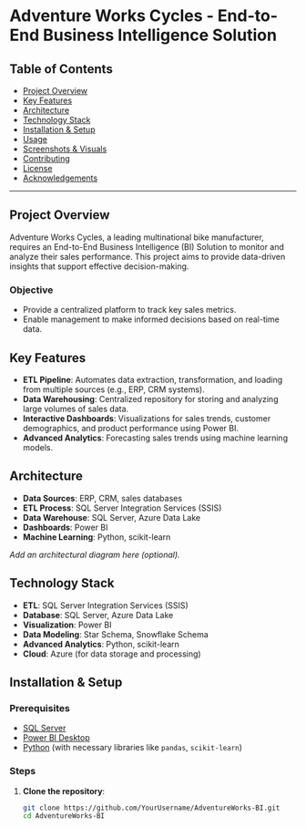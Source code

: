 # Adventure Works Cycles - End-to-End Business Intelligence Solution

## Table of Contents
- [Project Overview](#project-overview)
- [Key Features](#key-features)
- [Architecture](#architecture)
- [Technology Stack](#technology-stack)
- [Installation & Setup](#installation--setup)
- [Usage](#usage)
- [Screenshots & Visuals](#screenshots--visuals)
- [Contributing](#contributing)
- [License](#license)
- [Acknowledgements](#acknowledgements)

---

## Project Overview
Adventure Works Cycles, a leading multinational bike manufacturer, requires an End-to-End Business Intelligence (BI) Solution to monitor and analyze their sales performance. This project aims to provide data-driven insights that support effective decision-making.

### Objective
- Provide a centralized platform to track key sales metrics.
- Enable management to make informed decisions based on real-time data.

## Key Features
- **ETL Pipeline**: Automates data extraction, transformation, and loading from multiple sources (e.g., ERP, CRM systems).
- **Data Warehousing**: Centralized repository for storing and analyzing large volumes of sales data.
- **Interactive Dashboards**: Visualizations for sales trends, customer demographics, and product performance using Power BI.
- **Advanced Analytics**: Forecasting sales trends using machine learning models.

## Architecture
- **Data Sources**: ERP, CRM, sales databases
- **ETL Process**: SQL Server Integration Services (SSIS)
- **Data Warehouse**: SQL Server, Azure Data Lake
- **Dashboards**: Power BI
- **Machine Learning**: Python, scikit-learn

*Add an architectural diagram here (optional).*

## Technology Stack
- **ETL**: SQL Server Integration Services (SSIS)
- **Database**: SQL Server, Azure Data Lake
- **Visualization**: Power BI
- **Data Modeling**: Star Schema, Snowflake Schema
- **Advanced Analytics**: Python, scikit-learn
- **Cloud**: Azure (for data storage and processing)

## Installation & Setup
### Prerequisites
- [SQL Server](https://www.microsoft.com/en-us/sql-server/sql-server-downloads)
- [Power BI Desktop](https://powerbi.microsoft.com/en-us/desktop/)
- [Python](https://www.python.org/) (with necessary libraries like `pandas`, `scikit-learn`)

### Steps
1. **Clone the repository**:
   ```bash
   git clone https://github.com/YourUsername/AdventureWorks-BI.git
   cd AdventureWorks-BI
